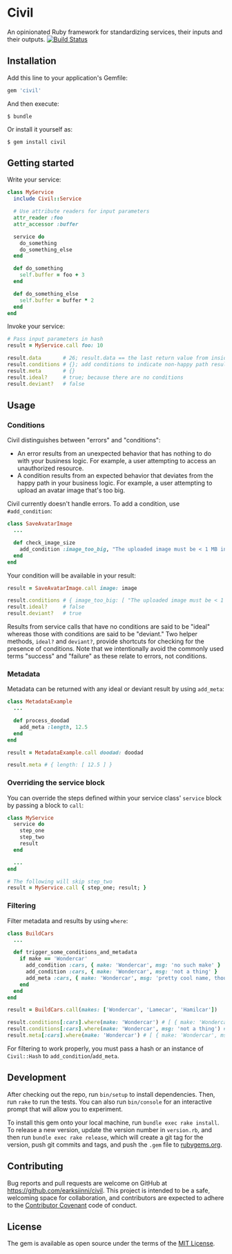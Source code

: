 # Civil

An opinionated Ruby framework for standardizing services, their inputs and their outputs. [![Build Status](https://travis-ci.org/earksiinni/civil.svg?branch=master)](https://travis-ci.org/earksiinni/civil)

## Installation

Add this line to your application's Gemfile:

```ruby
gem 'civil'
```

And then execute:

    $ bundle

Or install it yourself as:

    $ gem install civil

## Getting started

Write your service:

```ruby
class MyService
  include Civil::Service

  # Use attribute readers for input parameters
  attr_reader :foo
  attr_accessor :buffer

  service do
    do_something
    do_something_else
  end

  def do_something
    self.buffer = foo + 3
  end

  def do_something_else
    self.buffer = buffer * 2
  end
end
```

Invoke your service:

```ruby
# Pass input parameters in hash
result = MyService.call foo: 10

result.data       # 26; result.data == the last return value from inside the service block
result.conditions # {}; add conditions to indicate non-happy path results (see below)
result.meta       # {}
result.ideal?     # true; because there are no conditions
result.deviant?   # false
```

## Usage

### Conditions

Civil distinguishes between "errors" and "conditions":

- An error results from an unexpected behavior that has nothing to do with your business logic. For example, a user attempting to access an unauthorized resource.
- A condition results from an expected behavior that deviates from the happy path in your business logic. For example, a user attempting to upload an avatar image that's too big.

Civil currently doesn't handle errors. To add a condition, use `#add_condition`:

```ruby
class SaveAvatarImage
  ...

  def check_image_size
    add_condition :image_too_big, "The uploaded image must be < 1 MB in size" if image_size_too_big?
  end
end
```

Your condition will be available in your result:

```ruby
result = SaveAvatarImage.call image: image

result.conditions # { image_too_big: [ "The uploaded image must be < 1 MB in size" ] }
result.ideal?     # false
result.deviant?   # true
```

Results from service calls that have no conditions are said to be "ideal" whereas those with conditions are said to be "deviant." Two helper methods, `ideal?` and `deviant?`, provide shortcuts for checking for the presence of conditions. Note that we intentionally avoid the commonly used terms "success" and "failure" as these relate to errors, not conditions.

### Metadata

Metadata can be returned with any ideal or deviant result by using `add_meta`:

```ruby
class MetadataExample
  ...

  def process_doodad
    add_meta :length, 12.5
  end
end

result = MetadataExample.call doodad: doodad

result.meta # { length: [ 12.5 ] }
```

### Overriding the service block

You can override the steps defined within your service class' `service` block
by passing a block to `call`:

```ruby
class MyService
  service do
    step_one
    step_two
    result
  end

  ...
end

# The following will skip step_two
result = MyService.call { step_one; result; }
```

### Filtering

Filter metadata and results by using `where`:

```ruby
class BuildCars
  ...

  def trigger_some_conditions_and_metadata
    if make == 'Wondercar'
      add_condition :cars, { make: 'Wondercar', msg: 'no such make' }
      add_condition :cars, { make: 'Wondercar', msg: 'not a thing' }
      add_meta :cars, { make: 'Wondercar', msg: 'pretty cool name, though' }
    end
  end
end

result = BuildCars.call(makes: ['Wondercar', 'Lamecar', 'Hamilcar'])

result.conditions[:cars].where(make: 'Wondercar') # [ { make: 'Wondercar', msg: 'no such make'}, { make: 'Wondercar', msg: 'not a thing'} ]
result.conditions[:cars].where(make: 'Wondercar', msg: 'not a thing') # [ { make: 'Wondercar', msg: 'not a thing'} ]
result.meta[:cars].where(make: 'Wondercar') # [ { make: 'Wondercar', msg: 'pretty cool name, though' } ]
```

For filtering to work properly, you must pass a hash or an instance of
`Civil::Hash` to `add_condition`/`add_meta`.

## Development

After checking out the repo, run `bin/setup` to install dependencies. Then, run `rake` to run the tests. You can also run `bin/console` for an interactive prompt that will allow you to experiment.

To install this gem onto your local machine, run `bundle exec rake install`. To release a new version, update the version number in `version.rb`, and then run `bundle exec rake release`, which will create a git tag for the version, push git commits and tags, and push the `.gem` file to [rubygems.org](https://rubygems.org).

## Contributing

Bug reports and pull requests are welcome on GitHub at https://github.com/earksiinni/civil. This project is intended to be a safe, welcoming space for collaboration, and contributors are expected to adhere to the [Contributor Covenant](contributor-covenant.org) code of conduct.


## License

The gem is available as open source under the terms of the [MIT License](http://opensource.org/licenses/MIT).
